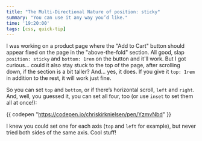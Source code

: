 ```yaml
---
title: "The Multi-Directional Nature of position: sticky"
summary: "You can use it any way you’d like."
time: '19:20:00'
tags: [css, quick-tip]
---
```


I was working on a product page where the "Add to Cart" button should appear fixed on the page in the "above-the-fold" section. All good, slap `position: sticky` and `bottom: 1rem` on the button and it'll work. But I got curious… could it also stay stuck to the top of the page, after scrolling down, if the section is a bit taller? And… yes, it does. If you give it `top: 1rem` in addition to the rest, it will work just fine.

So you can set `top` and `bottom`, or if there’s horizontal scroll, `left` and `right`. And, well, you guessed it, you can set all four, too (or use `inset` to set them all at once!):

{{ codepen "https://codepen.io/chriskirknielsen/pen/YzmvNbd" }}

I knew you could set one for each axis (`top` and `left` for example), but never tried both sides of the same axis. Cool stuff!